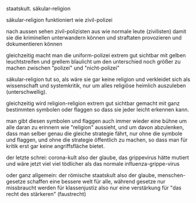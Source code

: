 
staatskult. säkular-religion


säkular-religion funktioniert wie zivil-polizei

nach aussen sehen zivil-polizisten aus wie normale leute (zivilisten)
damit sie die kriminellen unterwandern können
und straftaten provozieren und dokumentieren können

gleichzeitig macht man die uniform-polizei extrem gut sichtbar
mit gelben leuchtstreifen und grellem blaulicht
um den unterschied noch größer zu machen
zwischen "polizei" und "nicht-polizei"

säkular-religion tut so, als wäre sie gar keine religion
und verkleidet sich als wissenschaft und systemkritik,
nur um alles religiöse heimlich auszuleben (unterschwellig).

gleichzeitig wird religion-religion extrem gut sichtbar gemacht
mit ganz bestimmten symbolen oder flaggen
so dass sie jeder leicht erkennen kann.

man gibt diesen symbolen und flaggen
auch immer wieder eine bühne
um alle daran zu erinnern wie "religion" aussieht,
und um davon abzulenken,
dass man selber genau die gleiche strategie fährt,
nur ohne die symbole und flaggen,
und ohne die strategie öffentlich zu machen,
so dass man für kritik erst gar keine angriffsfläche bietet.

der letzte schrei: corona-kult
also der glaube, das grippevirus hätte mutiert
und wäre jetzt viel viel tödlicher
als das normale influenza-grippe-virus

oder ganz allgemein: der römische staatskult
also der glaube, menschen-gesetze schaffen eine bessere welt für alle,
während gesetze nur missbraucht werden für klassenjustiz
also nur eine verstärkung für "das recht des stärkeren" (faustrecht)

